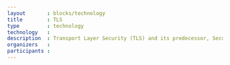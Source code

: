 ```yaml
---
layout       : blocks/technology
title        : TLS
type         : technology
technology   :
description  : Transport Layer Security (TLS) and its predecessor, Secure Sockets Layer (SSL), both frequently referred to as "SSL", are cryptographic protocols that provide communications security over a computer network
organizers   :
participants :
---
```


